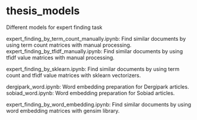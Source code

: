 # thesis_models
Different models for expert finding task

expert_finding_by_term_count_manually.ipynb: Find similar documents by using term count matrices with manual processing. expert_finding_by_tfidf_manually.ipynb: Find similar documents by using tfidf value matrices with manual processing.

expert_finding_by_sklearn.ipynb: Find similar documents by using term count and tfidf value matrices with sklearn vectorizers.

dergipark_word.ipynb: Word embedding preparation for Dergipark articles.
sobiad_word.ipynb: Word embedding preparation for Sobiad articles.

expert_finding_by_word_embedding.ipynb: Find similar documents by using word embedding matrices with gensim library.
